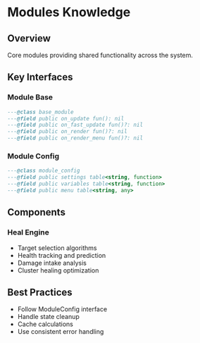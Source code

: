 # Modules Knowledge

## Overview
Core modules providing shared functionality across the system.

## Key Interfaces

### Module Base
```lua
---@class base_module
---@field public on_update fun(): nil
---@field public on_fast_update fun()?: nil
---@field public on_render fun()?: nil
---@field public on_render_menu fun()?: nil
```

### Module Config
```lua
---@class module_config
---@field public settings table<string, function>
---@field public variables table<string, function>
---@field public menu table<string, any>
```

## Components

### Heal Engine
- Target selection algorithms
- Health tracking and prediction
- Damage intake analysis
- Cluster healing optimization

## Best Practices
- Follow ModuleConfig interface
- Handle state cleanup
- Cache calculations
- Use consistent error handling
